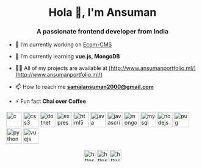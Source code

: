 <h1 align="center">Hola 👋, I'm Ansuman</h1>
<h3 align="center">A passionate frontend developer from India</h3>

- 🔭 I’m currently working on [Ecom-CMS](https://github.com/soulsam480/ecom-cms)

- 🌱 I’m currently learning **vue.js, MongoDB**

- 👨‍💻 All of my projects are available at [http://www.ansumanportfolio.ml/](http://www.ansumanportfolio.ml/)

- 📫 How to reach me **samalansuman2000@gmail.com**

- ⚡ Fun fact **Chai over Coffee**

<p align="left"><img src="https://devicons.github.io/devicon/devicon.git/icons/c/c-original.svg" alt="c" width="40" height="40"/> <img src="https://devicons.github.io/devicon/devicon.git/icons/css3/css3-original-wordmark.svg" alt="css3" width="40" height="40"/> <img src="https://devicons.github.io/devicon/devicon.git/icons/dot-net/dot-net-original-wordmark.svg" alt="dotnet" width="40" height="40"/> <img src="https://devicons.github.io/devicon/devicon.git/icons/express/express-original-wordmark.svg" alt="express" width="40" height="40"/> <img src="https://devicons.github.io/devicon/devicon.git/icons/html5/html5-original-wordmark.svg" alt="html5" width="40" height="40"/> <img src="https://devicons.github.io/devicon/devicon.git/icons/java/java-original-wordmark.svg" alt="java" width="40" height="40"/> <img src="https://devicons.github.io/devicon/devicon.git/icons/javascript/javascript-original.svg" alt="javascript" width="40" height="40"/> <img src="https://devicons.github.io/devicon/devicon.git/icons/mongodb/mongodb-original-wordmark.svg" alt="mongodb" width="40" height="40"/> <img src="https://devicons.github.io/devicon/devicon.git/icons/mysql/mysql-original-wordmark.svg" alt="mysql" width="40" height="40"/> <img src="https://devicons.github.io/devicon/devicon.git/icons/nodejs/nodejs-original-wordmark.svg" alt="nodejs" width="40" height="40"/> <img src="https://cdn.worldvectorlogo.com/logos/pug.svg" alt="pug" width="40" height="40"/> <img src="https://devicons.github.io/devicon/devicon.git/icons/python/python-original.svg" alt="python" width="40" height="40"/> <img src="https://devicons.github.io/devicon/devicon.git/icons/vuejs/vuejs-original-wordmark.svg" alt="vuejs" width="40" height="40"/></p>

<p align="center">
<a href="https://linkedin.com/in/https://www.linkedin.com/in/ansuman-samal-7a4184189/" target="blank"><img align="center" src="https://cdn.jsdelivr.net/npm/simple-icons@3.0.1/icons/linkedin.svg" alt="https://www.linkedin.com/in/ansuman-samal-7a4184189/" height="30" width="30" /></a>
<a href="https://fb.com/https://www.facebook.com/ansuman.samal.8/" target="blank"><img align="center" src="https://cdn.jsdelivr.net/npm/simple-icons@3.0.1/icons/facebook.svg" alt="https://www.facebook.com/ansuman.samal.8/" height="30" width="30" /></a>
<a href="https://instagram.com/https://www.instagram.com/ansuman_0511/" target="blank"><img align="center" src="https://cdn.jsdelivr.net/npm/simple-icons@3.0.1/icons/instagram.svg" alt="https://www.instagram.com/ansuman_0511/" height="30" width="30" /></a>
</p>